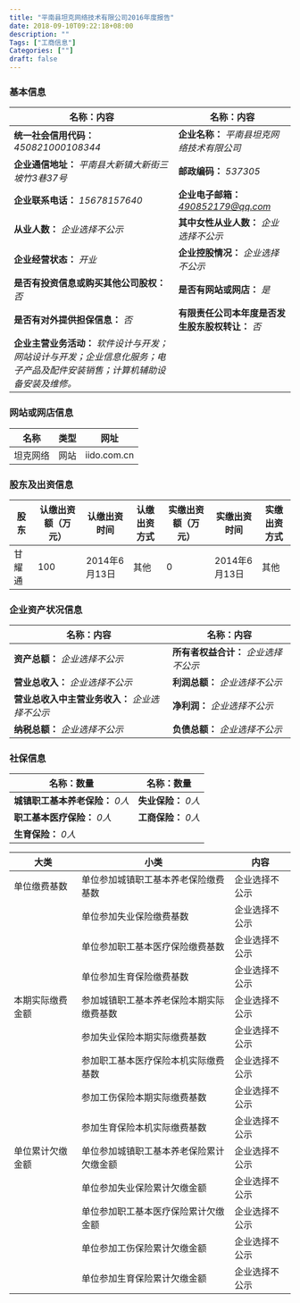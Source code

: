 ```yaml
---
title: "平南县坦克网络技术有限公司2016年度报告"
date: 2018-09-10T09:22:18+08:00
description: ""
Tags: ["工商信息"]
Categories: [""]
draft: false
---
```


### 基本信息
名称：内容 | 名称：内容
--- | ---
**统一社会信用代码：** *450821000108344* | **企业名称：** *平南县坦克网络技术有限公司*
**企业通信地址：** *平南县大新镇大新街三坡竹3巷37号* | **邮政编码：** *537305*
**企业联系电话：** *15678157640* | **企业电子邮箱：** *490852179@qq.com*
**从业人数：** *企业选择不公示* | **其中女性从业人数：** *企业选择不公示*
**企业经营状态：** *开业* | **企业控股情况：** *企业选择不公示*
**是否有投资信息或购买其他公司股权：** *否* | **是否有网站或网店：** *是*
**是否有对外提供担保信息：** *否* | **有限责任公司本年度是否发生股东股权转让：** *否*
**企业主营业务活动：** *软件设计与开发；网站设计与开发；企业信息化服务；电子产品及配件安装销售；计算机辅助设备安装及维修。* |


### 网站或网店信息
名称 | 类型 | 网址
--- | --- | ---
坦克网络 | 网站 | iido.com.cn

### 股东及出资信息
股东 | 认缴出资额（万元） | 认缴出资时间 | 认缴出资方式 | 实缴出资额（万元） | 实缴出资时间 | 实缴出资方式
--- | ---| --- | --- | --- | --- | ---
甘耀通 | 100 | 2014年6月13日 | 其他 | 0 | 2014年6月13日 | 其他

### 企业资产状况信息
名称：内容 | 名称：内容
--- | ---
**资产总额：** *企业选择不公示* | **所有者权益合计：** *企业选择不公示*
**营业总收入：** *企业选择不公示* | **利润总额：** *企业选择不公示*
**营业总收入中主营业务收入：** *企业选择不公示* | **净利润：** *企业选择不公示*
**纳税总额：** *企业选择不公示* | **负债总额：** *企业选择不公示*

### 社保信息
名称：数量 | 名称：数量
--- | ---
**城镇职工基本养老保险：** *0人* | **失业保险：** *0人*
**职工基本医疗保险：** *0人* | **工商保险：** *0人*
**生育保险：** *0人* |

大类 | 小类 | 内容
--- | --- | ---
单位缴费基数 | 单位参加城镇职工基本养老保险缴费基数 | 企业选择不公示
	| 单位参加失业保险缴费基数 | 企业选择不公示
	| 单位参加职工基本医疗保险缴费基数 | 企业选择不公示
	| 单位参加生育保险缴费基数 | 企业选择不公示
本期实际缴费金额 | 参加城镇职工基本养老保险本期实际缴费基数 | 企业选择不公示
	| 参加失业保险本期实际缴费基数 | 企业选择不公示
	| 参加职工基本医疗保险本机实际缴费基数 | 企业选择不公示
	| 参加工伤保险本期实际缴费基数 | 企业选择不公示
	| 参加生育保险本机实际缴费基数 | 企业选择不公示
单位累计欠缴金额 | 单位参加城镇职工基本养老保险累计欠缴金额 | 企业选择不公示
	| 单位参加失业保险累计欠缴金额 | 企业选择不公示
	| 单位参加职工基本医疗保险累计欠缴金额 | 企业选择不公示
	| 单位参加工伤保险累计欠缴金额 | 企业选择不公示
	| 单位参加生育保险累计欠缴金额 | 企业选择不公示